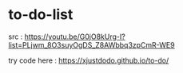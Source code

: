 # to-do-list

src : https://youtu.be/G0jO8kUrg-I?list=PLjwm_8O3suyOgDS_Z8AWbbq3zpCmR-WE9

try code here : https://xjustdodo.github.io/to-do/
